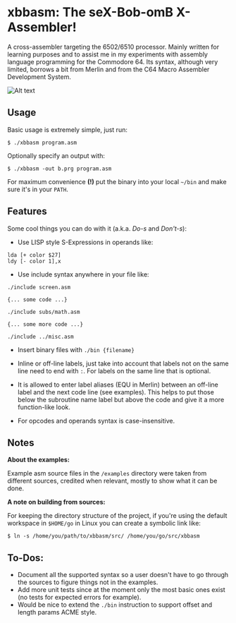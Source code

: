# xbbasm: The seX-Bob-omB X-Assembler!

A cross-assembler targeting the 6502/6510 processor. Mainly written for learning purposes and to assist me in my experiments with assembly language programming for the Commodore 64. Its syntax, although very limited, borrows a bit from Merlin and from the C64 Macro Assembler Development System.

![Alt text](https://cloud.githubusercontent.com/assets/19293817/26608976/c1e64982-459e-11e7-9cca-cc81a561ba5b.jpg "we're sex bob-omb!")

## Usage

Basic usage is extremely simple, just run:

    $ ./xbbasm program.asm

Optionally specify an output with:

    $ ./xbbasm -out b.prg program.asm

For maximum convenience **(!)** put the binary into your local `~/bin` and make sure it's in your `PATH`.

## Features

Some cool things you can do with it (a.k.a. _Do-s_ and _Don't-s_):

- Use LISP style S-Expressions in operands like:
```
lda [+ color $27]
ldy [- color 1],x
```
- Use include syntax anywhere in your file like:
```
./include screen.asm

{... some code ...}

./include subs/math.asm

{... some more code ...}

./include ../misc.asm
```
- Insert binary files with `./bin {filename}`

- Inline or off-line labels, just take into account that labels not on the same line need to end with `:`. For labels on the same line that is optional.

- It is allowed to enter label aliases (EQU in Merlin) between an off-line label and the next code line (see examples). This helps to put those below the subroutine name label but above the code and give it a more function-like look.

- For opcodes and operands syntax is case-insensitive.

## Notes

**About the examples:**

Example asm source files in the `/examples` directory were taken from different sources, credited when relevant, mostly to show what it can be done.

**A note on building from sources:**

For keeping the directory structure of the project, if you're using the default workspace in `$HOME/go` in Linux you can create a symbolic link like:

    $ ln -s /home/you/path/to/xbbasm/src/ /home/you/go/src/xbbasm

## To-Dos:

- Document all the supported syntax so a user doesn't have to go through the sources to figure things not in the examples.
- Add more unit tests since at the moment only the most basic ones exist (no tests for expected errors for example).
- Would be nice to extend the `./bin` instruction to support offset and length params ACME style.
